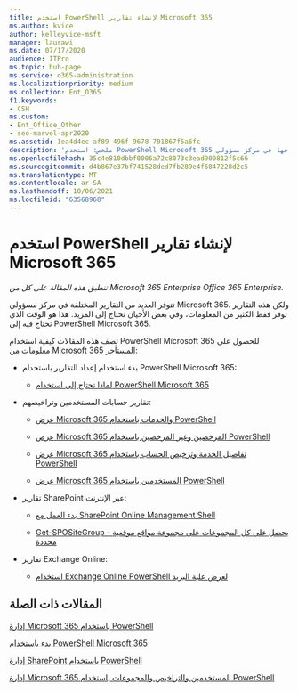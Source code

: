 ```yaml
---
title: استخدم PowerShell لإنشاء تقارير Microsoft 365
ms.author: kvice
author: kelleyvice-msft
manager: laurawi
ms.date: 07/17/2020
audience: ITPro
ms.topic: hub-page
ms.service: o365-administration
ms.localizationpriority: medium
ms.collection: Ent_O365
f1.keywords:
- CSH
ms.custom:
- Ent_Office_Other
- seo-marvel-apr2020
ms.assetid: 1ea4d4ec-af89-496f-9678-701867f5a6fc
description: 'ملخص: استخدم PowerShell Microsoft 365 لإنشاء تقارير لا يمكنك إنتاجها في مركز مسؤولي Microsoft 365.'
ms.openlocfilehash: 35c4e810dbbf0006a72c8073c3ead900812f5c66
ms.sourcegitcommit: d4b867e37bf741528ded7fb289e4f6847228d2c5
ms.translationtype: MT
ms.contentlocale: ar-SA
ms.lasthandoff: 10/06/2021
ms.locfileid: "63568968"
---
```

# <a name="use-powershell-to-create-reports-for-microsoft-365"></a>استخدم PowerShell لإنشاء تقارير Microsoft 365

*تنطبق هذه المقالة على كل من Microsoft 365 Enterprise Office 365 Enterprise.*

تتوفر العديد من التقارير المختلفة في مركز مسؤولي Microsoft 365. ولكن هذه التقارير توفر فقط الكثير من المعلومات، وفي بعض الأحيان تحتاج إلى المزيد. هذا هو الوقت الذي تحتاج فيه إلى PowerShell Microsoft 365.
  
تصف هذه المقالات كيفية استخدام PowerShell Microsoft 365 للحصول على معلومات من Microsoft 365 المستأجر:
  
- بدء استخدام إعداد التقارير باستخدام PowerShell Microsoft 365:
    
  - [لماذا تحتاج إلى استخدام PowerShell Microsoft 365](./why-you-need-to-use-microsoft-365-powershell.md)
    
    
- تقارير حسابات المستخدمين وتراخيصهم:
    
  - [عرض Microsoft 365 والخدمات باستخدام PowerShell](view-licenses-and-services-with-microsoft-365-powershell.md)
    
  - [عرض Microsoft 365 المرخصين وغير المرخصين باستخدام PowerShell](view-licensed-and-unlicensed-users-with-microsoft-365-powershell.md)
    
  - [عرض Microsoft 365 تفاصيل الخدمة وترخيص الحساب باستخدام PowerShell](view-account-license-and-service-details-with-microsoft-365-powershell.md)
    
  - [عرض Microsoft 365 المستخدمين باستخدام PowerShell](view-user-accounts-with-microsoft-365-powershell.md)
    
- تقارير SharePoint عبر الإنترنت:
    
  - [بدء العمل مع SharePoint Online Management Shell](/powershell/sharepoint/sharepoint-online/connect-sharepoint-online)
    
  - [Get-SPOSiteGroup - يحصل على كل المجموعات على مجموعة مواقع موقعية محددة](/powershell/module/sharepoint-online/get-spositegroup)
    
- تقارير Exchange Online:
    
  - [استخدام Exchange Online PowerShell لعرض علبة البريد](/exchange/recipients-in-exchange-online/manage-user-mailboxes/use-powershell-to-display-mailbox-information)
    
    
## <a name="related-articles"></a>المقالات ذات الصلة

[إدارة Microsoft 365 باستخدام PowerShell](manage-microsoft-365-with-microsoft-365-powershell.md)
  
[بدء باستخدام PowerShell Microsoft 365](getting-started-with-microsoft-365-powershell.md)
  
[إدارة SharePoint باستخدام PowerShell](manage-sharepoint-online-with-microsoft-365-powershell.md)
  
[إدارة Microsoft 365 المستخدمين والتراخيص والمجموعات باستخدام PowerShell](manage-user-accounts-and-licenses-with-microsoft-365-powershell.md)
